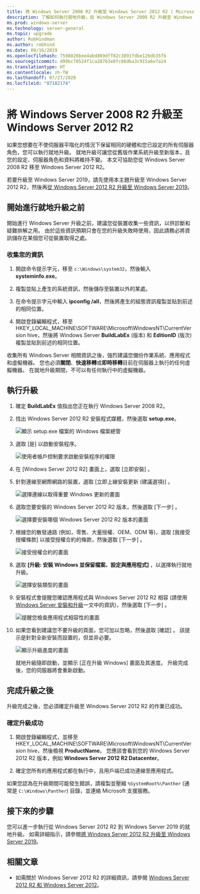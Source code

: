 ```yaml
---
title: 將 Windows Server 2008 R2 升級至 Windows Server 2012 R2 | Microsoft Docs
description: 了解如何執行就地升級，從 Windows Server 2008 R2 升級至 Windows Server 2012 R2。
ms.prod: windows-server
ms.technology: server-general
ms.topic: upgrade
author: RobHindman
ms.author: robhind
ms.date: 09/16/2019
ms.openlocfilehash: 7598826bee4abd869dff82c3891fdbe126db35fb
ms.sourcegitcommit: d99bc78524f1ca287b3e8fc06dba3c915a6e7a24
ms.translationtype: HT
ms.contentlocale: zh-TW
ms.lasthandoff: 07/27/2020
ms.locfileid: "87182174"
---
```

# <a name="upgrade-windows-server-2008-r2-to-windows-server-2012-r2"></a>將 Windows Server 2008 R2 升級至 Windows Server 2012 R2

如果您想要在不使伺服器平階化的情況下保留相同的硬體和您已設定的所有伺服器角色，您可以執行就地升級。 就地升級可讓您從舊版作業系統升級至新版本，且您的設定、伺服器角色和資料將維持不變。 本文可協助您從 Windows Server 2008 R2 移至 Windows Server 2012 R2。

若要升級至 Windows Server 2019，請先使用本主題升級至 Windows Server 2012 R2，然後再[從 Windows Server 2012 R2 升級至 Windows Server 2019](upgrade-2012r2-to-2019.md)。

## <a name="before-you-begin-your-in-place-upgrade"></a>開始進行就地升級之前

開始進行 Windows Server 升級之前，建議您從裝置收集一些資訊，以供診斷和疑難排解之用。 由於這些資訊預期只會在您的升級失敗時使用，因此請務必將資訊儲存在某個您可從裝置取得之處。

### <a name="to-collect-your-info"></a>收集您的資訊

1. 開啟命令提示字元，移至 `c:\Windows\system32`，然後輸入 **systeminfo.exe**。

2. 複製並貼上產生的系統資訊，然後儲存至裝置以外的某處。

3. 在命令提示字元中輸入 **ipconfig /all**，然後將產生的組態資訊複製並貼到前述的相同位置。

4. 開啟登錄編輯程式，移至 HKEY_LOCAL_MACHINE\SOFTWARE\Microsoft\WindowsNT\CurrentVersion hive，然後將 Windows Server **BuildLabEx** (版本) 和 **EditionID** (版次) 複製並貼到前述的相同位置。

收集所有 Windows Server 相關資訊之後，強烈建議您備份作業系統、應用程式和虛擬機器。 您也必須**關閉**、**快速移轉**或**即時移轉**目前在伺服器上執行的任何虛擬機器。 在就地升級期間，不可以有任何執行中的虛擬機器。

## <a name="to-perform-the-upgrade"></a>執行升級

1. 確定 **BuildLabEx** 值指出您正在執行 Windows Server 2008 R2。

2. 找出 Windows Server 2012 R2 安裝程式媒體，然後選取 **setup.exe**。

    ![顯示 setup.exe 檔案的 Windows 檔案總管](media/upgrade-2008r2-2012r2/setup-2012r2.png)

3. 選取 [是]  以啟動安裝程序。

    ![使用者帳戶控制要求啟動安裝程序的權限](media/upgrade-2008r2-2012r2/start-setup-uac-box.png)

4. 在 [Windows Server 2012 R2] 畫面上，選取 [立即安裝]  。

5. 針對連線至網際網路的裝置，選取 [立即上線安裝更新 (建議選項)]  。

    ![選擇連線以取得重要 Windows 更新的畫面](media/upgrade-2008r2-2012r2/imp-updates-win-setup.png)

6. 選取您要安裝的 Windows Server 2012 R2 版本，然後選取 [下一步]  。

    ![選擇要安裝哪個 Windows Server 2012 R2 版本的畫面](media/upgrade-2008r2-2012r2/select-os-edition.png)

7. 根據您的散發通路 (例如，零售、大量授權、OEM、ODM 等)，選取 [我接受授權條款]  以接受授權合約的條款，然後選取 [下一步]  。

    ![接受授權合約的畫面](media/upgrade-2008r2-2012r2/license-terms.png)

8. 選取 **[升級: 安裝 Windows 並保留檔案、設定與應用程式]** ，以選擇執行就地升級。

    ![選擇安裝類型的畫面](media/upgrade-2008r2-2012r2/choose-install-upgrade.png)

9. 安裝程式會提醒您確認應用程式與 Windows Server 2012 R2 相容 (請使用 [Windows Server 安裝和升級](https://docs.microsoft.com/windows-server/get-started/installation-and-upgrade)一文中的資訊)，然後選取 [下一步]  。

    ![提醒您檢查應用程式相容性的畫面](media/upgrade-2008r2-2012r2/compatibility-report.png)

10. 如果您看到建議您不要升級的頁面，您可加以忽略，然後選取 [確認]  。 該提示是針對全新安裝而設置的，但並非必要。

    ![顯示升級進度的畫面](media/upgrade-2008r2-2012r2/upgrading-windows-with-progress.png)

    就地升級隨即啟動，並顯示 [正在升級 Windows]  畫面及其進度。 升級完成後，您的伺服器將會重新啟動。

## <a name="after-your-upgrade-is-done"></a>完成升級之後

升級完成之後，您必須確定升級至 Windows Server 2012 R2 的作業已成功。

### <a name="to-make-sure-your-upgrade-was-successful"></a>確定升級成功

1. 開啟登錄編輯程式，並移至 HKEY_LOCAL_MACHINE\SOFTWARE\Microsoft\WindowsNT\CurrentVersion hive，然後檢視 **ProductName**。 您應該會看到您的 Windows Server 2012 R2 版本，例如 **Windows Server 2012 R2 Datacenter**。

2. 確定您所有的應用程式都在執行中，且用戶端已成功連線至應用程式。

如果您認為在升級期間可能發生錯誤，請複製並壓縮 `%SystemRoot%\Panther` (通常是 `C:\Windows\Panther`) 目錄，並連絡 Microsoft 支援服務。

## <a name="next-steps"></a>接下來的步驟

您可以進一步執行從 Windows Server 2012 R2 到 Windows Server 2019 的就地升級。 如需詳細指示，請參閱[將 Windows Server 2012 R2 升級至 Windows Server 2019](upgrade-2012r2-to-2019.md)。

## <a name="related-articles"></a>相關文章

- 如需關於 Windows Server 2012 R2 的詳細資訊，請參閱 [Windows Server 2012 R2 和 Windows Server 2012](/previous-versions/windows/it-pro/windows-server-2012-R2-and-2012/hh801901(v=ws.11))。
